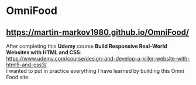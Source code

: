 # OmniFood</br> 
## https://martin-markov1980.github.io/OmniFood/</br>
After completing this **Udemy** course **Build Responsive Real-World Websites with HTML and CSS**:</br>
https://www.udemy.com/course/design-and-develop-a-killer-website-with-html5-and-css3/</br>
I wanted to put in practice everything I have learned by building this Omni Food site.
